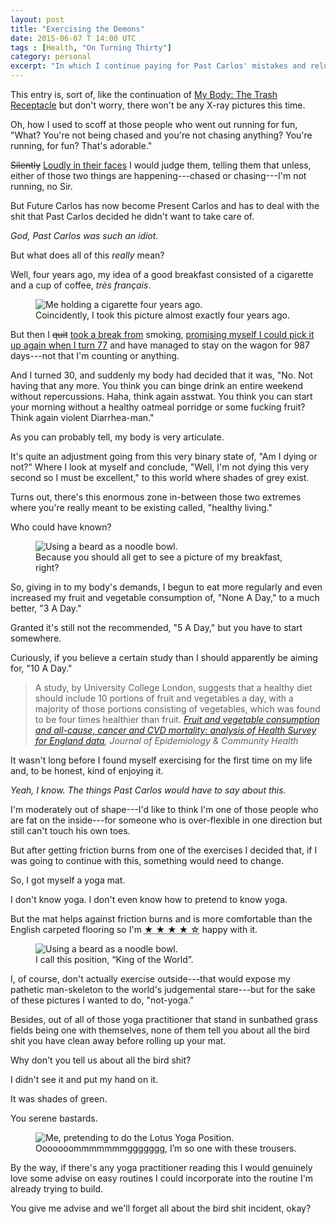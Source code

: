 ```yaml
---
layout: post
title: "Exercising the Demons"
date: 2015-06-07 T 14:00 UTC
tags : [Health, "On Turning Thirty"]
category: personal
excerpt: "In which I continue paying for Past Carlos' mistakes and reluctance to listen of his own body."
---
```


This entry is, sort of, like the continuation of [My Body: The Trash Receptacle][prev] but don't worry, there won't be any X-ray pictures this time.

Oh, how I used to scoff at those people who went out running for fun, "What? You're not being chased and you're not chasing anything? You're running, for fun? That's adorable."

<del>Silently</del> <ins>Loudly in their faces</ins> I would judge them, telling them that unless, either of those two things are happening---chased or chasing---I'm not running, no Sir.

But Future Carlos has now become Present Carlos and has to deal with the shit that Past Carlos decided he didn't want to take care of.

*God, Past Carlos was such an idiot.*

But what does all of this *really* mean?

Well, four years ago, my idea of a good breakfast consisted of a cigarette and a cup of coffee, <i lang="fr">très français</i>.

<figure>
	<img class="js-lazy-load" data-original="/assets/posts/2015/june/exercising-the-demons/carlos-eriksson-smoking-holding-a-cigarette.jpg" alt="Me holding a cigarette four years ago.">
	<figcaption>Coincidently, I took this picture almost exactly four years ago.</figcaption>
</figure>

But then I <del>quit</del> <ins>took a break from</ins> smoking, [promising myself I could pick it up again when I turn 77][smoking] and have managed to stay on the wagon for 987 days---not that I'm counting or anything.

And I turned 30, and suddenly my body had decided that it was, "No. Not having that any more. You think you can binge drink an entire weekend without repercussions. Haha, think again asstwat. You think you can start your morning without a healthy oatmeal porridge or some fucking fruit? Think again violent Diarrhea-man."

As you can probably tell, my body is very articulate.

<p data-pullquote="My fruit and vegetable consumption used to be “None A Day”."></p>

It's quite an adjustment going from this very binary state of, "Am I dying or not?" Where I look at myself and conclude, "Well, I'm not dying this very second so I must be excellent," to this world where shades of grey exist.

Turns out, there's this enormous zone in-between those two extremes where you're really meant to be existing called, "healthy living."

Who could have known?

<figure>
	<img class="js-lazy-load" data-original="/assets/posts/2015/june/exercising-the-demons/coffee-and-greek-yoghurt-jazz-apple-and-nuts-breakfast.jpg" alt="Using a beard as a noodle bowl.">
	<figcaption>Because you should all get to see a picture of my breakfast, right?</figcaption>
</figure>

So, giving in to my body's demands, I begun to eat more regularly and even increased my fruit and vegetable consumption of, "None A Day," to a much better, "3 A Day."

Granted it's still not the recommended, "5 A Day," but you have to start somewhere.

Curiously, if you believe a certain study than I should apparently be aiming for, "10 A Day."

> A study, by University College London, suggests that a healthy diet should include 10 portions of fruit and vegetables a day, with a majority of those portions consisting of vegetables, which was found to be four times healthier than fruit. <cite><a href="http://jech.bmj.com/content/early/2014/03/03/jech-2013-203500.short?g=w_jech_ahead_tab">Fruit and vegetable consumption and all-cause, cancer and CVD mortality: analysis of Health Survey for England data</a>, Journal of Epidemiology & Community Health</cite>

It wasn't long before I found myself exercising for the first time on my life and, to be honest, kind of enjoying it.

*Yeah, I know. The things Past Carlos would have to say about this.*

I'm moderately out of shape---I'd like to think I'm one of those people who are fat on the inside---for someone who is over-flexible in one direction but still can't touch his own toes.

But after getting friction burns from one of the exercises I decided that, if I was going to continue with this, something would need to change.

So, I got myself a yoga mat.

I don't know yoga. I don't even know how to pretend to know yoga.

But the mat helps against friction burns and is more comfortable than the English carpeted flooring so I'm <abbr title="4 stars out of 5">&#9733; &#9733; &#9733; &#9733; &#9734;</abbr> happy with it.

<figure>
	<img class="js-lazy-load" data-original="/assets/posts/2015/june/exercising-the-demons/carlos-eriksson-attemping-yoga-and-failing.jpg" alt="Using a beard as a noodle bowl.">
	<figcaption>I call this position, “King of the World”.</figcaption>
</figure>

I, of course, don't actually exercise outside---that would expose my pathetic man-skeleton to the world's judgemental stare---but for the sake of these pictures I wanted to do, "not-yoga."

Besides, out of all of those yoga practitioner that stand in sunbathed grass fields being one with themselves, none of them tell you about all the bird shit you have clean away before rolling up your mat.

Why don't you tell us about all the bird shit?

I didn't see it and put my hand on it.

It was shades of green.

You serene bastards.

<figure>
	<img class="js-lazy-load" data-original="/assets/posts/2015/june/exercising-the-demons/carlos-eriksson-not-doing-the-lotus-position.jpg" alt="Me, pretending to do the Lotus Yoga Position.">
	<figcaption>Ooooooommmmmmmggggggg, I’m so one with these trousers.</figcaption>
</figure>

By the way, if there's any yoga practitioner reading this I would genuinely love some advise on easy routines I could incorporate into the routine I'm already trying to build.

You give me advise and we'll forget all about the bird shit incident, okay?

[prev]: /blog/my-body-the-trash-receptacle/
[smoking]: /blog/800-days-of-breathing/